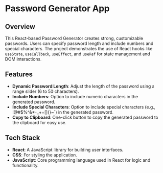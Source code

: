 # Password Generator App

## Overview

This React-based Password Generator creates strong, customizable passwords. Users can specify password length and include numbers and special characters. The project demonstrates the use of React hooks like `useState`, `useCallback`, `useEffect`, and `useRef` for state management and DOM interactions.

## Features

- **Dynamic Password Length**: Adjust the length of the password using a range slider (6 to 50 characters).
- **Include Numbers**: Option to include numeric characters in the generated password.
- **Include Special Characters**: Option to include special characters (e.g., !@#$%^&*-_+=[]{}~`) in the generated password.
- **Copy to Clipboard**: One-click button to copy the generated password to the clipboard for easy use.

## Tech Stack

- **React**: A JavaScript library for building user interfaces.
- **CSS**: For styling the application.
- **JavaScript**: Core programming language used in React for logic and functionality.

